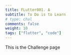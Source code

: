 ```yaml
---
title: FLutter001. A 
subtitle: To Do is to Learn
# type: chal
comments: false
weight: 10
tags: ["flutter", "code"]
---
```

This is the Challenge page
